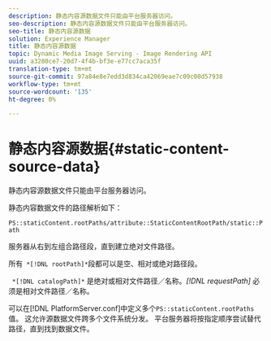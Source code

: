```yaml
---
description: 静态内容源数据文件只能由平台服务器访问。
seo-description: 静态内容源数据文件只能由平台服务器访问。
seo-title: 静态内容源数据
solution: Experience Manager
title: 静态内容源数据
topic: Dynamic Media Image Serving - Image Rendering API
uuid: a3280ce7-20d7-4f4b-bf3e-e77cc7aca35f
translation-type: tm+mt
source-git-commit: 97a84e8e7edd3d834ca42069eae7c09c00d57938
workflow-type: tm+mt
source-wordcount: '135'
ht-degree: 0%

---
```



# 静态内容源数据{#static-content-source-data}

静态内容源数据文件只能由平台服务器访问。

静态内容数据文件的路径解析如下：

`PS::staticContent.rootPaths/attribute::StaticContentRootPath/static::Path`

服务器从右到左组合路径段，直到建立绝对文件路径。

所有` *[!DNL rootPath]*`段都可以是空、相对或绝对路径段。

` *[!DNL catalogPath]*` 是绝对或相对文件路径／名称。*[!DNL requestPath]* 必须是相对文件路径／名称。

可以在[!DNL PlatformServer.conf]中定义多个`PS::staticContent.rootPaths`值。 这允许源数据文件跨多个文件系统分发。 平台服务器将按指定顺序尝试替代路径，直到找到数据文件。
